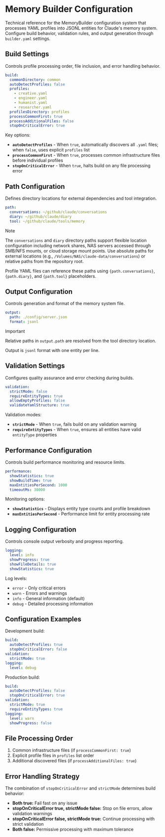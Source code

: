 # Memory Builder Configuration

Technical reference for the MemoryBuilder configuration system that processes YAML profiles into JSONL entities for Claude's memory system. Configure build behavior, validation rules, and output generation through `builder.yaml` settings.

## Build Settings

Controls profile processing order, file inclusion, and error handling behavior.

```yaml
build:
  commonDirectory: common
  autoDetectProfiles: false
  profiles:
    - creative.yaml
    - engineer.yaml
    - humanist.yaml
    - researcher.yaml
  profilesDirectory: profiles
  processCommonFirst: true
  processAdditionalFiles: false
  stopOnCriticalError: true
```

Key options:

- **`autoDetectProfiles`** - When `true`, automatically discovers all `.yaml` files; when `false`, uses explicit `profiles` list
- **`processCommonFirst`** - When `true`, processes common infrastructure files before individual profiles
- **`stopOnCriticalError`** - When `true`, halts build on any file processing error

## Path Configuration

Defines directory locations for external dependencies and tool integration.

```yaml
path:
  conversations: ~/github/claude/conversations
  diary: ~/github/claude/diary
  tool: ~/github/claude/tools/memory
```

> [!NOTE]
> The `conversations` and `diary` directory paths support flexible location configuration including network shares, NAS servers accessed through SMB/NFS mounts, or cloud storage mount points. Use absolute paths for external locations (e.g., `/Volumes/NAS/claude-data/conversations`) or relative paths from the repository root.

Profile YAML files can reference these paths using `{path.conversations}`, `{path.diary}`, and `{path.tool}` placeholders.

## Output Configuration

Controls generation and format of the memory system file.

```yaml
output:
  path: ./config/server.json
  format: jsonl
```

> [!IMPORTANT]
> Relative paths in `output.path` are resolved from the tool directory location.

Output is `jsonl` format with one entity per line.

## Validation Settings

Configures quality assurance and error checking during builds.

```yaml
validation:
  strictMode: false
  requireEntityTypes: true
  allowEmptyProfiles: false
  validateYamlStructure: true
```

Validation modes:

- **`strictMode`** - When `true`, fails build on any validation warning
- **`requireEntityTypes`** - When `true`, ensures all entities have valid `entityType` properties

## Performance Configuration

Controls build performance monitoring and resource limits.

```yaml
performance:
  showStatistics: true
  showBuildTime: true
  maxEntitiesPerSecond: 1000
  timeoutMs: 30000
```

Monitoring options:

- **`showStatistics`** - Displays entity type counts and profile breakdown
- **`maxEntitiesPerSecond`** - Performance limit for entity processing rate

## Logging Configuration

Controls console output verbosity and progress reporting.

```yaml
logging:
  level: info
  showProgress: true
  showFileDetails: true
  showStatistics: true
```

Log levels:

- `error` - Only critical errors
- `warn` - Errors and warnings  
- `info` - General information (default)
- `debug` - Detailed processing information

## Configuration Examples

Development build:

```yaml
build:
  autoDetectProfiles: true
  stopOnCriticalError: false
validation:
  strictMode: true
logging:
  level: debug
```

Production build:

```yaml
build:
  autoDetectProfiles: false
  stopOnCriticalError: true
validation:
  strictMode: true
  requireEntityTypes: true
logging:
  level: warn
  showProgress: false
```

## File Processing Order

1. Common infrastructure files (if `processCommonFirst: true`)
2. Explicit profile files in `profiles` list order
3. Additional discovered files (if `processAdditionalFiles: true`)

## Error Handling Strategy

The combination of `stopOnCriticalError` and `strictMode` determines build behavior:
- **Both true:** Fail fast on any issue
- **stopOnCriticalError true, strictMode false:** Stop on file errors, allow validation warnings
- **stopOnCriticalError false, strictMode true:** Continue processing with strict validation
- **Both false:** Permissive processing with maximum tolerance
